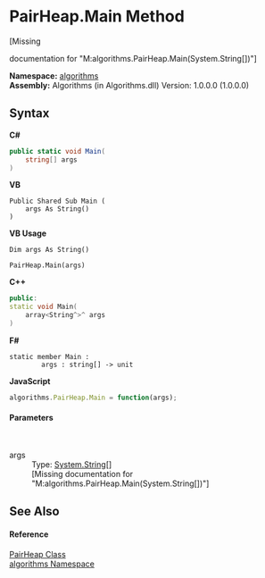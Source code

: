 # PairHeap.Main Method 
 

\[Missing <summary> documentation for "M:algorithms.PairHeap.Main(System.String[])"\]

**Namespace:**&nbsp;<a href="82f88b43-fdc9-bc99-9558-75fce96d448f">algorithms</a><br />**Assembly:**&nbsp;Algorithms (in Algorithms.dll) Version: 1.0.0.0 (1.0.0.0)

## Syntax

**C#**<br />
``` C#
public static void Main(
	string[] args
)
```

**VB**<br />
``` VB
Public Shared Sub Main ( 
	args As String()
)
```

**VB Usage**<br />
``` VB Usage
Dim args As String()

PairHeap.Main(args)
```

**C++**<br />
``` C++
public:
static void Main(
	array<String^>^ args
)
```

**F#**<br />
``` F#
static member Main : 
        args : string[] -> unit 

```

**JavaScript**<br />
``` JavaScript
algorithms.PairHeap.Main = function(args);
```


#### Parameters
&nbsp;<dl><dt>args</dt><dd>Type: <a href="http://msdn2.microsoft.com/en-us/library/s1wwdcbf" target="_blank">System.String</a>[]<br />\[Missing <param name="args"/> documentation for "M:algorithms.PairHeap.Main(System.String[])"\]</dd></dl>

## See Also


#### Reference
<a href="3d1ac483-a78f-3e02-02ce-20f94c17ccd5">PairHeap Class</a><br /><a href="82f88b43-fdc9-bc99-9558-75fce96d448f">algorithms Namespace</a><br />